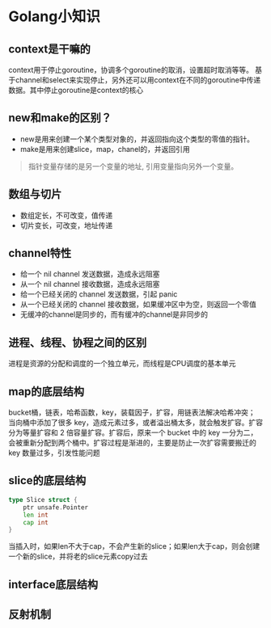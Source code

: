 # Golang小知识

## context是干嘛的

context用于停止goroutine，协调多个goroutine的取消，设置超时取消等等。
基于channel和select来实现停止，另外还可以用context在不同的goroutine中传递数据。其中停止goroutine是context的核心

## new和make的区别？

- new是用来创建一个某个类型对象的，并返回指向这个类型的零值的指针。
- make是用来创建slice，map，chanel的，并返回引用

> 指针变量存储的是另一个变量的地址, 引用变量指向另外一个变量。

## 数组与切片

- 数组定长，不可改变，值传递
- 切片变长，可改变，地址传递

## channel特性

- 给一个 nil channel 发送数据，造成永远阻塞
- 从一个 nil channel 接收数据，造成永远阻塞
- 给一个已经关闭的 channel 发送数据，引起 panic
- 从一个已经关闭的 channel 接收数据，如果缓冲区中为空，则返回一个零值
- 无缓冲的channel是同步的，而有缓冲的channel是非同步的

## 进程、线程、协程之间的区别

进程是资源的分配和调度的一个独立单元，而线程是CPU调度的基本单元

## map的底层结构

bucket桶，链表，哈希函数，key，装载因子，扩容，用链表法解决哈希冲突；
当向桶中添加了很多 key，造成元素过多，或者溢出桶太多，就会触发扩容。扩容分为等量扩容和 2 倍容量扩容。扩容后，原来一个 bucket 中的 key 一分为二，会被重新分配到两个桶中。扩容过程是渐进的，主要是防止一次扩容需要搬迁的 key 数量过多，引发性能问题

## slice的底层结构

```go
type Slice struct {
    ptr unsafe.Pointer 
    len int
    cap int
}
```

当插入时，如果len不大于cap，不会产生新的slice；如果len大于cap，则会创建一个新的slice，并将老的slice元素copy过去

## interface底层结构

## 反射机制

